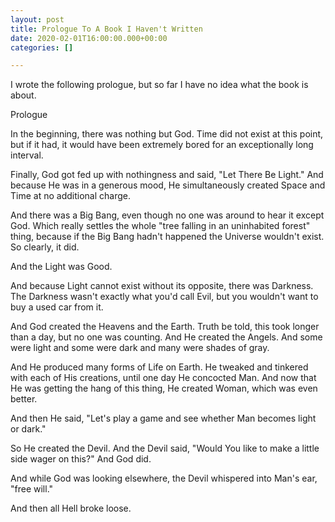 ```yaml
---
layout: post
title: Prologue To A Book I Haven't Written
date: 2020-02-01T16:00:00.000+00:00
categories: []

---
```

I wrote the following prologue, but so far I have no idea what the book is about.

Prologue

In the beginning, there was nothing but God. Time did not exist at this point, but if it had, it would have been extremely bored for an exceptionally long interval.

Finally, God got fed up with nothingness and said, "Let There Be Light."  And because He was in a generous mood, He simultaneously created Space and Time at no additional charge.

And there was a Big Bang, even though no one was around to hear it except God.  Which really settles the whole "tree falling in an uninhabited forest" thing, because if the Big Bang hadn't happened the Universe wouldn't exist. So clearly, it did.

And the Light was Good.

And because Light cannot exist without its opposite, there was Darkness. The Darkness wasn't exactly what you'd call Evil, but you wouldn't want to buy a used car from it.

And God created the Heavens and the Earth. Truth be told, this took longer than a day, but no one was counting. And He created the Angels. And some were light and some were dark and many were shades of gray.

And He produced many forms of Life on Earth. He tweaked and tinkered with each of His creations, until one day He concocted Man. And now that He was getting the hang of this thing, He created Woman, which was even better.

And then He said, "Let's play a game and see whether Man becomes light or dark."

So He created the Devil. And the Devil said, "Would You like to make a little side wager on this?" And God did.

And while God was looking elsewhere, the Devil whispered into Man's ear, "free will."

And then all Hell broke loose.